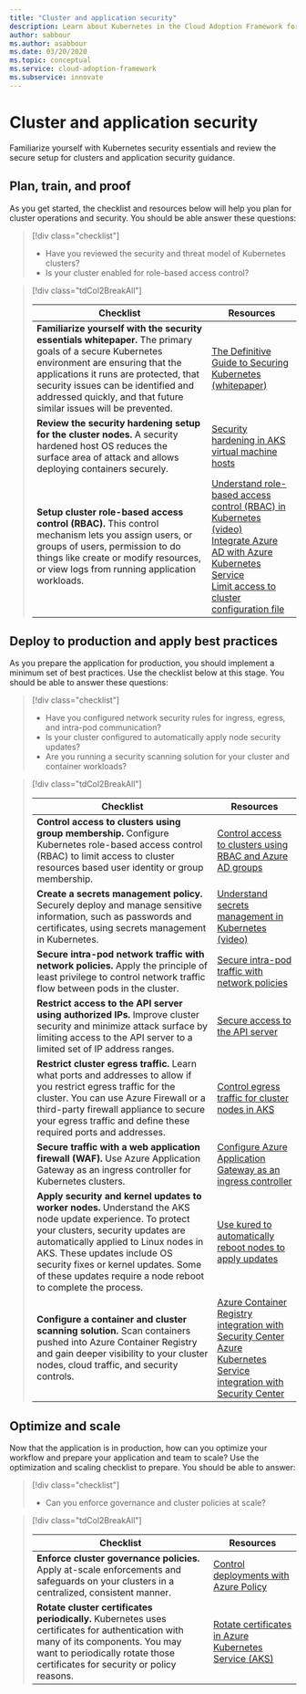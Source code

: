 ```yaml
---
title: "Cluster and application security"
description: Learn about Kubernetes in the Cloud Adoption Framework for cluster and application security.
author: sabbour
ms.author: asabbour
ms.date: 03/20/2020
ms.topic: conceptual
ms.service: cloud-adoption-framework
ms.subservice: innovate
---
```


<!-- cSpell:ignore asabbour sabbour kured -->

# Cluster and application security

Familiarize yourself with Kubernetes security essentials and review the secure setup for clusters and application security guidance.

## Plan, train, and proof

As you get started, the checklist and resources below will help you plan for cluster operations and security. You should be able answer these questions:

> [!div class="checklist"]
>
> - Have you reviewed the security and threat model of Kubernetes clusters?
> - Is your cluster enabled for role-based access control?

<!-- markdownlint-disable MD033 -->

> [!div class="tdCol2BreakAll"]
>
> | Checklist  | Resources |
> |------------------------------------------------------------------|-----------------------------------------------------------------|
> | **Familiarize yourself with the security essentials whitepaper.** The primary goals of a secure Kubernetes environment are ensuring that the applications it runs are protected, that security issues can be identified and addressed quickly, and that future similar issues will be prevented. | [The Definitive Guide to Securing Kubernetes (whitepaper)](https://clouddamcdnprodep.azureedge.net/gdc/gdc8LXmoZ/original)     |
> | **Review the security hardening setup for the cluster nodes.** A security hardened host OS reduces the surface area of attack and allows deploying containers securely. | [Security hardening in AKS virtual machine hosts](https://docs.microsoft.com/azure/aks/security-hardened-vm-host-image)     |
> | **Setup cluster role-based access control (RBAC).** This control mechanism lets you assign users, or groups of users, permission to do things like create or modify resources, or view logs from running application workloads. | [Understand role-based access control (RBAC) in Kubernetes (video)](https://www.youtube.com/watch?v=G3R24JSlGjY&list=PLLasX02E8BPCrIhFrc_ZiINhbRkYMKdPT&index=12) <br/> [Integrate Azure AD with Azure Kubernetes Service](https://docs.microsoft.com/azure/aks/azure-ad-integration) <br/> [Limit access to cluster configuration file](https://docs.microsoft.com/azure/aks/control-kubeconfig-access)   |

## Deploy to production and apply best practices

As you prepare the application for production, you should implement a minimum set of best practices. Use the checklist below at this stage. You should be able to answer these questions:

> [!div class="checklist"]
>
> - Have you configured network security rules for ingress, egress, and intra-pod communication?
> - Is your cluster configured to automatically apply node security updates?
> - Are you running a security scanning solution for your cluster and container workloads?

<!-- markdownlint-disable MD033 -->

> [!div class="tdCol2BreakAll"]
>
> | Checklist  | Resources |
> |------------------------------------------------------------------|-----------------------------------------------------------------|
> | **Control access to clusters using group membership.** Configure Kubernetes role-based access control (RBAC) to limit access to cluster resources based user identity or group membership. | [Control access to clusters using RBAC and Azure AD groups](https://docs.microsoft.com/azure/aks/azure-ad-rbac)    |
> | **Create a secrets management policy.** Securely deploy and manage sensitive information, such as passwords and certificates, using secrets management in Kubernetes. | [Understand secrets management in Kubernetes (video)](https://www.youtube.com/watch?v=KmhM33j5WYk&list=PLLasX02E8BPCrIhFrc_ZiINhbRkYMKdPT&index=10) |
> | **Secure intra-pod network traffic with network policies.** Apply the principle of least privilege to control network traffic flow between pods in the cluster. | [Secure intra-pod traffic with network policies](https://docs.microsoft.com/azure/aks/use-network-policies) |
> | **Restrict access to the API server using authorized IPs.** Improve cluster security and minimize attack surface by limiting access to the API server to a limited set of IP address ranges. | [Secure access to the API server](https://docs.microsoft.com/azure/aks/api-server-authorized-ip-ranges) |
> | **Restrict cluster egress traffic.** Learn what ports and addresses to allow if you restrict egress traffic for the cluster. You can use Azure Firewall or a third-party firewall appliance to secure your egress traffic and define these required ports and addresses. | [Control egress traffic for cluster nodes in AKS](https://docs.microsoft.com/azure/aks/limit-egress-traffic) |
> | **Secure traffic with a web application firewall (WAF).** Use Azure Application Gateway as an ingress controller for Kubernetes clusters.  | [Configure Azure Application Gateway as an ingress controller](https://docs.microsoft.com/azure/application-gateway/ingress-controller-overview)    |
> | **Apply security and kernel updates to worker nodes.** Understand the AKS node update experience. To protect your clusters, security updates are automatically applied to Linux nodes in AKS. These updates include OS security fixes or kernel updates. Some of these updates require a node reboot to complete the process. | [Use kured to automatically reboot nodes to apply updates](https://docs.microsoft.com/azure/aks/node-updates-kured) |
> | **Configure a container and cluster scanning solution.** Scan containers pushed into Azure Container Registry and gain deeper visibility to your cluster nodes, cloud traffic, and security controls. | [Azure Container Registry integration with Security Center](https://docs.microsoft.com/azure/security-center/azure-container-registry-integration) <br/> [Azure Kubernetes Service integration with Security Center](https://docs.microsoft.com/azure/security-center/azure-kubernetes-service-integration)  |

## Optimize and scale

Now that the application is in production, how can you optimize your workflow and prepare your application and team to scale? Use the optimization and scaling checklist to prepare. You should be able to answer:

> [!div class="checklist"]
>
> - Can you enforce governance and cluster policies at scale?

<!-- markdownlint-disable MD033 -->

> [!div class="tdCol2BreakAll"]
>
> | Checklist  | Resources |
> |------------------------------------------------------------------|-----------------------------------------------------------------|
> | **Enforce cluster governance policies.** Apply at-scale enforcements and safeguards on your clusters in a centralized, consistent manner. | [Control deployments with Azure Policy](https://docs.microsoft.com/azure/governance/policy/concepts/rego-for-aks)    |
> | **Rotate cluster certificates periodically.** Kubernetes uses certificates for authentication with many of its components. You may want to periodically rotate those certificates for security or policy reasons. | [Rotate certificates in Azure Kubernetes Service (AKS)](https://docs.microsoft.com/azure/aks/certificate-rotation)    |
